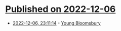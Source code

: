 # [Published on 2022-12-06](index.md)

* [2022-12-06, 23:11:14](https://news.ycombinator.com/item?id=33888416) - [Young Bloomsbury](https://www.wsj.com/articles/young-bloomsbury-book-review-a-bohemia-of-their-own-11669395598)
